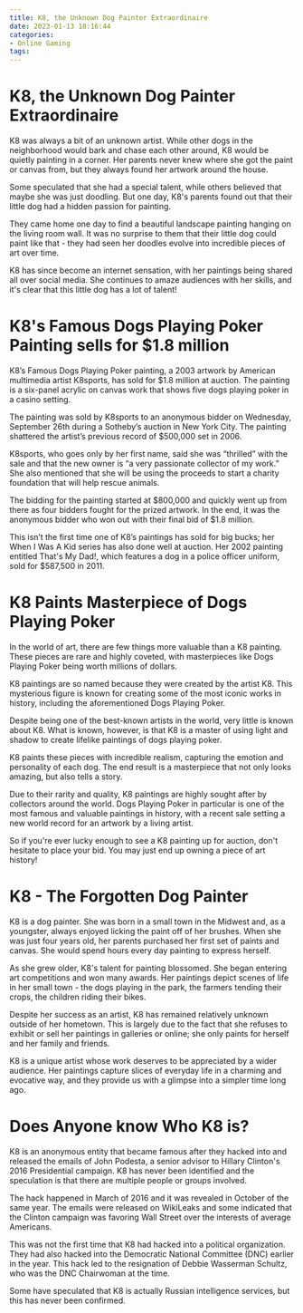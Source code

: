 ```yaml
---
title: K8, the Unknown Dog Painter Extraordinaire
date: 2023-01-13 18:16:44
categories:
- Online Gaming
tags:
---
```



#  K8, the Unknown Dog Painter Extraordinaire

K8 was always a bit of an unknown artist. While other dogs in the neighborhood would bark and chase each other around, K8 would be quietly painting in a corner. Her parents never knew where she got the paint or canvas from, but they always found her artwork around the house.

Some speculated that she had a special talent, while others believed that maybe she was just doodling. But one day, K8's parents found out that their little dog had a hidden passion for painting.

They came home one day to find a beautiful landscape painting hanging on the living room wall. It was no surprise to them that their little dog could paint like that - they had seen her doodles evolve into incredible pieces of art over time.

K8 has since become an internet sensation, with her paintings being shared all over social media. She continues to amaze audiences with her skills, and it's clear that this little dog has a lot of talent!

#  K8's Famous Dogs Playing Poker Painting sells for $1.8 million

K8’s Famous Dogs Playing Poker painting, a 2003 artwork by American multimedia artist K8sports, has sold for $1.8 million at auction. The painting is a six-panel acrylic on canvas work that shows five dogs playing poker in a casino setting. 

The painting was sold by K8sports to an anonymous bidder on Wednesday, September 26th during a Sotheby’s auction in New York City. The painting shattered the artist’s previous record of $500,000 set in 2006. 

K8sports, who goes only by her first name, said she was “thrilled” with the sale and that the new owner is “a very passionate collector of my work.” She also mentioned that she will be using the proceeds to start a charity foundation that will help rescue animals. 

The bidding for the painting started at $800,000 and quickly went up from there as four bidders fought for the prized artwork. In the end, it was the anonymous bidder who won out with their final bid of $1.8 million. 

This isn’t the first time one of K8’s paintings has sold for big bucks; her When I Was A Kid series has also done well at auction. Her 2002 painting entitled That's My Dad!, which features a dog in a police officer uniform, sold for $587,500 in 2011.

#  K8 Paints Masterpiece of Dogs Playing Poker

In the world of art, there are few things more valuable than a K8 painting. These pieces are rare and highly coveted, with masterpieces like Dogs Playing Poker being worth millions of dollars.

K8 paintings are so named because they were created by the artist K8. This mysterious figure is known for creating some of the most iconic works in history, including the aforementioned Dogs Playing Poker.

Despite being one of the best-known artists in the world, very little is known about K8. What is known, however, is that K8 is a master of using light and shadow to create lifelike paintings of dogs playing poker.

K8 paints these pieces with incredible realism, capturing the emotion and personality of each dog. The end result is a masterpiece that not only looks amazing, but also tells a story.

Due to their rarity and quality, K8 paintings are highly sought after by collectors around the world. Dogs Playing Poker in particular is one of the most famous and valuable paintings in history, with a recent sale setting a new world record for an artwork by a living artist.

So if you're ever lucky enough to see a K8 painting up for auction, don't hesitate to place your bid. You may just end up owning a piece of art history!

#  K8 - The Forgotten Dog Painter

K8 is a dog painter. She was born in a small town in the Midwest and, as a youngster, always enjoyed licking the paint off of her brushes. When she was just four years old, her parents purchased her first set of paints and canvas. She would spend hours every day painting to express herself.

As she grew older, K8's talent for painting blossomed. She began entering art competitions and won many awards. Her paintings depict scenes of life in her small town - the dogs playing in the park, the farmers tending their crops, the children riding their bikes.

Despite her success as an artist, K8 has remained relatively unknown outside of her hometown. This is largely due to the fact that she refuses to exhibit or sell her paintings in galleries or online; she only paints for herself and her family and friends.

K8 is a unique artist whose work deserves to be appreciated by a wider audience. Her paintings capture slices of everyday life in a charming and evocative way, and they provide us with a glimpse into a simpler time long ago.

#  Does Anyone know Who K8 is?

K8 is an anonymous entity that became famous after they hacked into and released the emails of John Podesta, a senior advisor to Hillary Clinton's 2016 Presidential campaign. K8 has never been identified and the speculation is that there are multiple people or groups involved.

The hack happened in March of 2016 and it was revealed in October of the same year. The emails were released on WikiLeaks and some indicated that the Clinton campaign was favoring Wall Street over the interests of average Americans.

This was not the first time that K8 had hacked into a political organization. They had also hacked into the Democratic National Committee (DNC) earlier in the year. This hack led to the resignation of Debbie Wasserman Schultz, who was the DNC Chairwoman at the time.

Some have speculated that K8 is actually Russian intelligence services, but this has never been confirmed.
